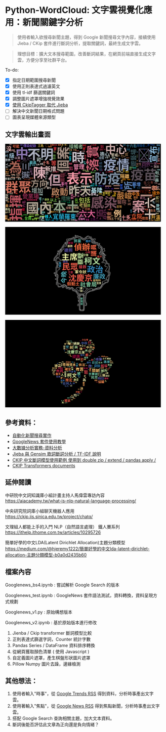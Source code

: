 # Python-WordCloud: 文字雲視覺化應用：新聞關鍵字分析

> 使用者輸入欲搜尋新聞主題，得到 Google 新聞搜尋文字內容，接續使用 Jieba / CKip 套件進行斷詞分析，提取關鍵詞，最終生成文字雲。

> 理想目標：擴大文本搜尋範圍，改善斷詞結果，在網頁前端直接生成文字雲，方便分享至社群平台。

To-do:

- [x] 指定日期範圍搜尋新聞
- [x] 使用正則表達式過濾英文
- [x] 使用 tl-idf 篩選關鍵詞
- [x] 調整圖片遮罩增強視覺效果
- [x] [使用 CkipTagger 取代 Jieba](https://github.com/wastu01/Python-WordCloud/issues/1#issue-1028103420)
- [ ] 解決中文新聞日期格式問題
- [ ] 圖表呈現媒體來源類型

## 文字雲輸出畫面

![疫情關鍵字文字雲](img/2021-05-13-疫情.png)

![新聞關鍵字文字雲](https://raw.githubusercontent.com/wastu01/Python-WordCloud/5a27d021af9e68caee4c0bf5eec68dcae78c5aac/img/20240920_柯文哲_title%2Bdesc_relative_scaling1%25.png)

![柯文哲關鍵字文字雲](https://raw.githubusercontent.com/wastu01/Python-WordCloud/refs/heads/master/img/20240919_%E6%9F%AF%E6%96%87%E5%93%B2_relative_scaling20%25.png)


## 參考資料：

- [自動化新聞搜尋實作](http://13.231.129.69/2020/11/11/python-googlenews/)
- [GoogleNews 套件使用教學](https://clay-atlas.com/blog/2019/10/14/python-chinese-tutorial-googlenews-package/)
- [大數據分析實務-資料分析](https://hackmd.io/@aaronlife/python-bigdata-02)
- [Jieba 與 Gensim 歌詞斷詞分析 / TF-IDF 說明](https://github.com/youngmihuang/lyrics_application)
- [CKIP 中文斷詞模型使用範例 使用到 double zip  / extend / pandas apply /](https://medium.com/tkustatdc/nlp-自然語言處理-02-文本前處理-ckip中文斷詞-e7db5c147bef)
- [CKIP Transformers documents](https://ckip-transformers.readthedocs.io/en/stable/main/readme.html)

## 延伸閱讀

中研院中文詞知識庫小組計畫主持人馬偉雲專訪內容
https://aiacademy.tw/what-is-nlp-natural-language-processing/

中央研究院詞庫小組聊天機器人應用
https://ckip.iis.sinica.edu.tw/project/chatq/

文理組人都能上手的入門 NLP（自然語言處理） 鐵人賽系列
https://ithelp.ithome.com.tw/articles/10295726

簡單好學的中文LDA(Latent Dirichlet Allocation)主題分類模型
https://medium.com/@hjeremy1222/簡單好學的中文lda-latent-dirichlet-allocation-主題分類模型-b0a0d2435b60


## 檔案內容

Googlenews_bs4.ipynb : 嘗試解析 Google Search 的版本

Googlenews_test.ipynb : GoogleNews 套件語法測試，資料轉換，資料呈現方式規劃

Googlenews_v1.py : 原始構想版本

Googlenews_v2.ipynb : 基於原始版本進行修改

1. Jienba / Ckip transformer 斷詞模型比較
2. 正則表達式篩選字詞，Counter 統計字數
3. Pandas Series / DataFrame 資料排序轉換
4. 從網頁獲取顏色清單 ( 使用 Javascript )
5. 自定義圖片遮罩，產生棋盤形狀圖片遮罩 
6. Pillow Numpy 圖片去躁，邊緣檢測

## 其他想法：

1. 使用者輸入"時事"，從 [Google Trends RSS](https://trends.google.com/trending/rss?geo=TW) 得到資料，分析時事產出文字雲。
2. 使用著輸入"焦點"，從 [Google News RSS](https://news.google.com/rss) 得到焦點新聞，分析時事產出文字雲。
3. 搭配 Google Search 查詢相關主題，加大文本資料。
4. 斷詞後能否評估此文章為正向還是負向情緒？

<!--if you see this, congrats! https://hackmd.io/@DCT/google-news-package-learning-with-gpt -->

